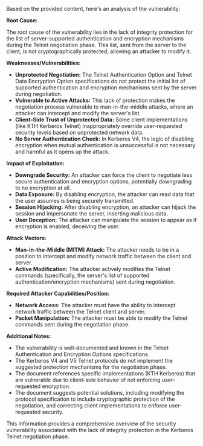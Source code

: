 Based on the provided content, here's an analysis of the vulnerability:

**Root Cause:**

The root cause of the vulnerability lies in the lack of integrity protection for the list of server-supported authentication and encryption mechanisms during the Telnet negotiation phase. This list, sent from the server to the client, is not cryptographically protected, allowing an attacker to modify it.

**Weaknesses/Vulnerabilities:**

*   **Unprotected Negotiation:** The Telnet Authentication Option and Telnet Data Encryption Option specifications do not protect the initial list of supported authentication and encryption mechanisms sent by the server during negotiation.
*   **Vulnerable to Active Attacks:** This lack of protection makes the negotiation process vulnerable to man-in-the-middle attacks, where an attacker can intercept and modify the server's list.
*   **Client-Side Trust of Unprotected Data:** Some client implementations (like KTH Kerberos Telnet) inappropriately override user-requested security levels based on unprotected network data.
*   **No Server Authentication Check:** In Kerberos V4, the logic of disabling encryption when mutual authentication is unsuccessful is not necessary and harmful as it opens up the attack.

**Impact of Exploitation:**

*   **Downgrade Security:** An attacker can force the client to negotiate less secure authentication and encryption options, potentially downgrading to no encryption at all.
*   **Data Exposure:** By disabling encryption, the attacker can read data that the user assumes is being securely transmitted.
*   **Session Hijacking:** After disabling encryption, an attacker can hijack the session and impersonate the server, inserting malicious data.
*   **User Deception:** The attacker can manipulate the session to appear as if encryption is enabled, deceiving the user.

**Attack Vectors:**

*   **Man-in-the-Middle (MITM) Attack:** The attacker needs to be in a position to intercept and modify network traffic between the client and server.
*   **Active Modification:** The attacker actively modifies the Telnet commands (specifically, the server's list of supported authentication/encryption mechanisms) sent during negotiation.

**Required Attacker Capabilities/Position:**

*   **Network Access:** The attacker must have the ability to intercept network traffic between the Telnet client and server.
*   **Packet Manipulation:** The attacker must be able to modify the Telnet commands sent during the negotiation phase.

**Additional Notes:**

*   The vulnerability is well-documented and known in the Telnet Authentication and Encryption Options specifications.
*   The Kerberos V4 and V5 Telnet protocols do not implement the suggested protection mechanisms for the negotiation phase.
*   The document references specific implementations (KTH Kerberos) that are vulnerable due to client-side behavior of not enforcing user-requested encryption.
*   The document suggests potential solutions, including modifying the protocol specification to include cryptographic protection of the negotiation, and correcting client implementations to enforce user-requested security.

This information provides a comprehensive overview of the security vulnerability associated with the lack of integrity protection in the Kerberos Telnet negotiation phase.